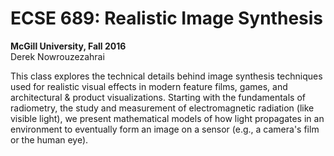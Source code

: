 # ECSE 689: Realistic Image Synthesis
**McGill University, Fall 2016**<br>Derek Nowrouzezahrai

This class explores the technical details behind image synthesis techniques used for realistic visual effects in modern feature films, games, and architectural & product visualizations. Starting with the fundamentals of radiometry, the study and measurement of electromagnetic radiation (like visible light), we present mathematical models of how light propagates in an environment to eventually form an image on a sensor (e.g., a camera's film or the human eye).
